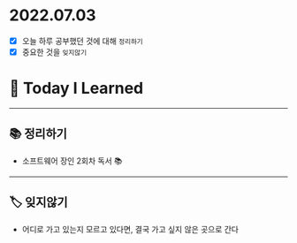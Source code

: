 # 2022.07.03

- [x]  오늘 하루 공부했던 것에 대해 `정리하기`
- [x]  중요한 것을 `잊지않기`

# 🚩 Today I Learned

---

## 📚 정리하기

- 소프트웨어 장인 2회차 독서 📚

---

## 🏷 잊지않기

- 어디로 가고 있는지 모르고 있다면, 결국 가고 싶지 않은 곳으로 간다